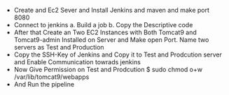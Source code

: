 - Create and Ec2 Sever and Install Jenkins and maven and make port 8080
- Connect to jenkins a. Build a job b. Copy the Descriptive code
- After that Create an Two EC2 Instances with Both Tomcat9 and Tomcat9-admin Installed on Server and Make open Port. Name two servers as Test and Production
- Copy the SSH-Key of Jenkins and Copy it to Test and Prodcution server and Enable Communication towrads jenkins
- Now Give Permission on Test and Prodcution $ sudo chmod o+w /var/lib/tomcat9/webapps
- And Run the pipeline
